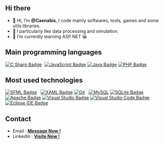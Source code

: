 <article class="markdown-body entry-content container-lg f5">
<h2><a id="user-content-hi-there" class="anchor" href="#hi-there" aria-hidden="true"></a>Hi there</h2>
<ul>
<li>👋 Hi, I&rsquo;m <strong>@Caenabis</strong>, I code mainly softwares, tools, games and some utils libraries.</li>
<li>👀 I particularly like data processing and simulation.</li>
<li>🌱 I&rsquo;m currently learning ASP.NET 😀</li>
</ul>
<h2><a id="user-content-main-programming-languages" class="anchor" href="#main-programming-languages" aria-hidden="true"></a>Main programming languages</h2>
<p><a href="https://camo.githubusercontent.com/310b45f45b45d4e811b9856595a4432edbed841e8bb21e9ac60967ef57c07604/68747470733a2f2f696d672e736869656c64732e696f2f62616467652f4325323053686172702d3233393132303f6c6f676f3d637368617270266c6f676f436f6c6f723d666666267374796c653d666f722d7468652d6261646765" target="_blank" rel="noopener noreferrer"><img style="max-width: 100%;" src="https://camo.githubusercontent.com/310b45f45b45d4e811b9856595a4432edbed841e8bb21e9ac60967ef57c07604/68747470733a2f2f696d672e736869656c64732e696f2f62616467652f4325323053686172702d3233393132303f6c6f676f3d637368617270266c6f676f436f6c6f723d666666267374796c653d666f722d7468652d6261646765" alt="C Sharp Badge" data-canonical-src="https://img.shields.io/badge/C%20Sharp-239120?logo=csharp&amp;logoColor=fff&amp;style=for-the-badge" /></a> &nbsp;<a href="https://camo.githubusercontent.com/dda25e730fcdd4ce0aad6ae95900eab14544cb73072c88acdf5332fc91e0500f/68747470733a2f2f696d672e736869656c64732e696f2f62616467652f4a6176615363726970742d4637444631453f6c6f676f3d6a617661736372697074266c6f676f436f6c6f723d303030267374796c653d666f722d7468652d6261646765" target="_blank" rel="noopener noreferrer"><img style="max-width: 100%;" src="https://camo.githubusercontent.com/dda25e730fcdd4ce0aad6ae95900eab14544cb73072c88acdf5332fc91e0500f/68747470733a2f2f696d672e736869656c64732e696f2f62616467652f4a6176615363726970742d4637444631453f6c6f676f3d6a617661736372697074266c6f676f436f6c6f723d303030267374796c653d666f722d7468652d6261646765" alt="JavaScript Badge" data-canonical-src="https://img.shields.io/badge/JavaScript-F7DF1E?logo=javascript&amp;logoColor=000&amp;style=for-the-badge" /></a> <a href="https://camo.githubusercontent.com/77715c9635553ba7ea61c6b49306216f75f160dc38e1ef65f2f515cc40e587cb/68747470733a2f2f696d672e736869656c64732e696f2f62616467652f4a6176612d3030373339363f6c6f676f3d6a617661266c6f676f436f6c6f723d666666267374796c653d666f722d7468652d6261646765" target="_blank" rel="noopener noreferrer"><img style="max-width: 100%;" src="https://camo.githubusercontent.com/77715c9635553ba7ea61c6b49306216f75f160dc38e1ef65f2f515cc40e587cb/68747470733a2f2f696d672e736869656c64732e696f2f62616467652f4a6176612d3030373339363f6c6f676f3d6a617661266c6f676f436f6c6f723d666666267374796c653d666f722d7468652d6261646765" alt="Java Badge" data-canonical-src="https://img.shields.io/badge/Java-007396?logo=java&amp;logoColor=fff&amp;style=for-the-badge" /></a> <a href="https://camo.githubusercontent.com/7e53612304e93fd96fb83701f05e4d4a6d3347215487d7e6118cc54e4fa05925/68747470733a2f2f696d672e736869656c64732e696f2f62616467652f5048502d3737374242343f6c6f676f3d706870266c6f676f436f6c6f723d666666267374796c653d666f722d7468652d6261646765" target="_blank" rel="noopener noreferrer"><img style="max-width: 100%;" src="https://camo.githubusercontent.com/7e53612304e93fd96fb83701f05e4d4a6d3347215487d7e6118cc54e4fa05925/68747470733a2f2f696d672e736869656c64732e696f2f62616467652f5048502d3737374242343f6c6f676f3d706870266c6f676f436f6c6f723d666666267374796c653d666f722d7468652d6261646765" alt="PHP Badge" data-canonical-src="https://img.shields.io/badge/PHP-777BB4?logo=php&amp;logoColor=fff&amp;style=for-the-badge" /></a></p>
<h2><a id="user-content-most-used-technologies" class="anchor" href="#most-used-technologies" aria-hidden="true"></a>Most used technologies</h2>
<p><a href="https://camo.githubusercontent.com/483704ae8ea30e3adf9db1043bf15c84b2765c72d5ad4374e2d7e9b7507401eb/68747470733a2f2f696d672e736869656c64732e696f2f62616467652f53464d4c2d3843433434353f6c6f676f3d73666d6c266c6f676f436f6c6f723d666666267374796c653d666f722d7468652d6261646765" target="_blank" rel="noopener noreferrer"><img style="max-width: 100%;" src="https://camo.githubusercontent.com/483704ae8ea30e3adf9db1043bf15c84b2765c72d5ad4374e2d7e9b7507401eb/68747470733a2f2f696d672e736869656c64732e696f2f62616467652f53464d4c2d3843433434353f6c6f676f3d73666d6c266c6f676f436f6c6f723d666666267374796c653d666f722d7468652d6261646765" alt="SFML Badge" data-canonical-src="https://img.shields.io/badge/SFML-8CC445?logo=sfml&amp;logoColor=fff&amp;style=for-the-badge" /></a> &nbsp;&nbsp;<a href="https://camo.githubusercontent.com/921cc82bb454e14e77d7b184f0a96b2a23e7d9cfd68584b1d6a7ecbb41bd15ed/68747470733a2f2f696d672e736869656c64732e696f2f62616467652f58414d4c2d3043353443323f6c6f676f3d78616d6c266c6f676f436f6c6f723d666666267374796c653d666f722d7468652d6261646765" target="_blank" rel="noopener noreferrer"><img style="max-width: 100%;" src="https://camo.githubusercontent.com/921cc82bb454e14e77d7b184f0a96b2a23e7d9cfd68584b1d6a7ecbb41bd15ed/68747470733a2f2f696d672e736869656c64732e696f2f62616467652f58414d4c2d3043353443323f6c6f676f3d78616d6c266c6f676f436f6c6f723d666666267374796c653d666f722d7468652d6261646765" alt="XAML Badge" data-canonical-src="https://img.shields.io/badge/XAML-0C54C2?logo=xaml&amp;logoColor=fff&amp;style=for-the-badge" /></a> <a href="https://camo.githubusercontent.com/22d1116e541b7b380161ed7c77ceb24e5e88a71acbec6d9dae7a5624b23a46fd/68747470733a2f2f696d672e736869656c64732e696f2f62616467652f6769742532302d2532334630353033332e7376673f267374796c653d666f722d7468652d6261646765266c6f676f3d676974266c6f676f436f6c6f723d7768697465" target="_blank" rel="noopener noreferrer"><img style="max-width: 100%;" src="https://camo.githubusercontent.com/22d1116e541b7b380161ed7c77ceb24e5e88a71acbec6d9dae7a5624b23a46fd/68747470733a2f2f696d672e736869656c64732e696f2f62616467652f6769742532302d2532334630353033332e7376673f267374796c653d666f722d7468652d6261646765266c6f676f3d676974266c6f676f436f6c6f723d7768697465" alt="Git" data-canonical-src="https://img.shields.io/badge/git%20-%23F05033.svg?&amp;style=for-the-badge&amp;logo=git&amp;logoColor=white" /></a> &nbsp;&nbsp;<a href="https://camo.githubusercontent.com/bc55a04ce5eca6af030a70a1dc1a889b1cd8f0ea8f5e245edcae1ed02334fa95/68747470733a2f2f696d672e736869656c64732e696f2f62616467652f6d7973716c2d6230363861382e7376673f7374796c653d666f722d7468652d6261646765266c6f676f3d6d7973716c266c6f676f436f6c6f723d7768697465" target="_blank" rel="noopener noreferrer"><img style="max-width: 100%;" src="https://camo.githubusercontent.com/bc55a04ce5eca6af030a70a1dc1a889b1cd8f0ea8f5e245edcae1ed02334fa95/68747470733a2f2f696d672e736869656c64732e696f2f62616467652f6d7973716c2d6230363861382e7376673f7374796c653d666f722d7468652d6261646765266c6f676f3d6d7973716c266c6f676f436f6c6f723d7768697465" alt="MySQL" data-canonical-src="https://img.shields.io/badge/mysql-b068a8.svg?style=for-the-badge&amp;logo=mysql&amp;logoColor=white" /></a> <a href="https://camo.githubusercontent.com/aca8e2f98b1deaf70f52992cfc385bd3b9ab6675ebf68ffa57266342eb9deceb/68747470733a2f2f696d672e736869656c64732e696f2f62616467652f53514c6974652d3030334235373f6c6f676f3d73716c697465266c6f676f436f6c6f723d666666267374796c653d666f722d7468652d6261646765" target="_blank" rel="noopener noreferrer"><img style="max-width: 100%;" src="https://camo.githubusercontent.com/aca8e2f98b1deaf70f52992cfc385bd3b9ab6675ebf68ffa57266342eb9deceb/68747470733a2f2f696d672e736869656c64732e696f2f62616467652f53514c6974652d3030334235373f6c6f676f3d73716c697465266c6f676f436f6c6f723d666666267374796c653d666f722d7468652d6261646765" alt="SQLite Badge" data-canonical-src="https://img.shields.io/badge/SQLite-003B57?logo=sqlite&amp;logoColor=fff&amp;style=for-the-badge" /></a> &nbsp;&nbsp;<a href="https://camo.githubusercontent.com/c5f88f2217c3b963d5b71ac778fd7fb3b9c65f6aeb13534fc5598f861cade7dc/68747470733a2f2f696d672e736869656c64732e696f2f62616467652f4170616368652d4432323132383f6c6f676f3d617061636865266c6f676f436f6c6f723d666666267374796c653d666f722d7468652d6261646765" target="_blank" rel="noopener noreferrer"><img style="max-width: 100%;" src="https://camo.githubusercontent.com/c5f88f2217c3b963d5b71ac778fd7fb3b9c65f6aeb13534fc5598f861cade7dc/68747470733a2f2f696d672e736869656c64732e696f2f62616467652f4170616368652d4432323132383f6c6f676f3d617061636865266c6f676f436f6c6f723d666666267374796c653d666f722d7468652d6261646765" alt="Apache Badge" data-canonical-src="https://img.shields.io/badge/Apache-D22128?logo=apache&amp;logoColor=fff&amp;style=for-the-badge" /></a> <a href="https://camo.githubusercontent.com/1d75e46557c7cb337ee90aeb2d7840d2cfc60085bc29e934f52fafd80e6c1491/68747470733a2f2f696d672e736869656c64732e696f2f62616467652f56697375616c25323053747564696f2d3543324439313f6c6f676f3d76697375616c73747564696f266c6f676f436f6c6f723d666666267374796c653d666f722d7468652d6261646765" target="_blank" rel="noopener noreferrer"><img style="max-width: 100%;" src="https://camo.githubusercontent.com/1d75e46557c7cb337ee90aeb2d7840d2cfc60085bc29e934f52fafd80e6c1491/68747470733a2f2f696d672e736869656c64732e696f2f62616467652f56697375616c25323053747564696f2d3543324439313f6c6f676f3d76697375616c73747564696f266c6f676f436f6c6f723d666666267374796c653d666f722d7468652d6261646765" alt="Visual Studio Badge" data-canonical-src="https://img.shields.io/badge/Visual%20Studio-5C2D91?logo=visualstudio&amp;logoColor=fff&amp;style=for-the-badge" /></a> <a href="https://camo.githubusercontent.com/c54a5050fa7bf2fd788d8aefc3a194a4d45ddcbf7195ad42ef3bfb6e986339bb/68747470733a2f2f696d672e736869656c64732e696f2f62616467652f56697375616c25323053747564696f253230436f64652d3030374143433f6c6f676f3d76697375616c73747564696f636f6465266c6f676f436f6c6f723d666666267374796c653d666f722d7468652d6261646765" target="_blank" rel="noopener noreferrer"><img style="max-width: 100%;" src="https://camo.githubusercontent.com/c54a5050fa7bf2fd788d8aefc3a194a4d45ddcbf7195ad42ef3bfb6e986339bb/68747470733a2f2f696d672e736869656c64732e696f2f62616467652f56697375616c25323053747564696f253230436f64652d3030374143433f6c6f676f3d76697375616c73747564696f636f6465266c6f676f436f6c6f723d666666267374796c653d666f722d7468652d6261646765" alt="Visual Studio Code Badge" data-canonical-src="https://img.shields.io/badge/Visual%20Studio%20Code-007ACC?logo=visualstudiocode&amp;logoColor=fff&amp;style=for-the-badge" /></a> <a href="https://camo.githubusercontent.com/6235802965147e23ec1a7e958da86f29b0a78935fbf99dba8a08b4068f4e4785/68747470733a2f2f696d672e736869656c64732e696f2f62616467652f45636c697073652532304944452d3243323235353f6c6f676f3d65636c69707365696465266c6f676f436f6c6f723d666666267374796c653d666f722d7468652d6261646765" target="_blank" rel="noopener noreferrer"><img style="max-width: 100%;" src="https://camo.githubusercontent.com/6235802965147e23ec1a7e958da86f29b0a78935fbf99dba8a08b4068f4e4785/68747470733a2f2f696d672e736869656c64732e696f2f62616467652f45636c697073652532304944452d3243323235353f6c6f676f3d65636c69707365696465266c6f676f436f6c6f723d666666267374796c653d666f722d7468652d6261646765" alt="Eclipse IDE Badge" data-canonical-src="https://img.shields.io/badge/Eclipse%20IDE-2C2255?logo=eclipseide&amp;logoColor=fff&amp;style=for-the-badge" /></a></p>
<h2><a id="user-content-contact" class="anchor" href="#contact" aria-hidden="true"></a>Contact</h2>
<ul>
  <li>Email : <strong><a href="mail:Husy@softechers.com">Message Now !</a></strong></li>
  <li>Linkedin : <strong><a href="https://www.linkedin.com/in/houssam-dr-058755213/">Visite Now !</a></strong></li>
</ul>
</article>

